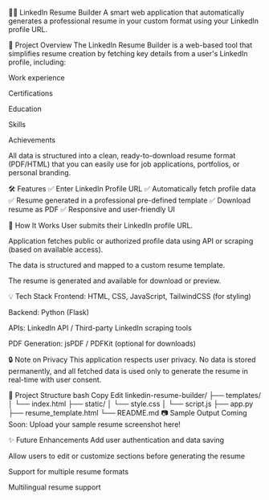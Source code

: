 🧑‍💼 LinkedIn Resume Builder
A smart web application that automatically generates a professional resume in your custom format using your LinkedIn profile URL.

🚀 Project Overview
The LinkedIn Resume Builder is a web-based tool that simplifies resume creation by fetching key details from a user's LinkedIn profile, including:

Work experience

Certifications

Education

Skills

Achievements

All data is structured into a clean, ready-to-download resume format (PDF/HTML) that you can easily use for job applications, portfolios, or personal branding.

🛠️ Features
✅ Enter LinkedIn Profile URL
✅ Automatically fetch profile data
✅ Resume generated in a professional pre-defined template
✅ Download resume as PDF
✅ Responsive and user-friendly UI

🔗 How It Works
User submits their LinkedIn profile URL.

Application fetches public or authorized profile data using API or scraping (based on available access).

The data is structured and mapped to a custom resume template.

The resume is generated and available for download or preview.

💡 Tech Stack
Frontend: HTML, CSS, JavaScript, TailwindCSS (for styling)

Backend: Python (Flask)

APIs: LinkedIn API / Third-party LinkedIn scraping tools

PDF Generation: jsPDF / PDFKit (optional for downloads)

🔒 Note on Privacy
This application respects user privacy. No data is stored permanently, and all fetched data is used only to generate the resume in real-time with user consent.

📁 Project Structure
bash
Copy
Edit
linkedin-resume-builder/
├── templates/
│   └── index.html
├── static/
│   └── style.css
│   └── script.js
├── app.py
├── resume_template.html
└── README.md
📷 Sample Output
Coming Soon: Upload your sample resume screenshot here!

✨ Future Enhancements
Add user authentication and data saving

Allow users to edit or customize sections before generating the resume

Support for multiple resume formats

Multilingual resume support


